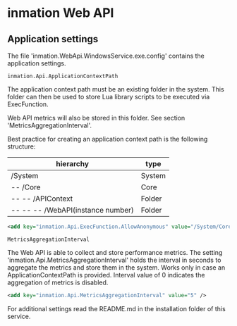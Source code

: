# inmation Web API

## Application settings

The file 'inmation.WebApi.WindowsService.exe.config' contains the application settings.

`inmation.Api.ApplicationContextPath`

The application context path must be an existing folder in the system. This folder can then be used to store Lua library scripts to be executed via ExecFunction.

Web API metrics will also be stored in this folder. See section 'MetricsAggregationInterval'.

Best practice for creating an application context path is the following structure:

hierarchy | type
--------- | ----
/System | System
-- /Core | Core
-- -- /APIContext | Folder
-- -- -- /WebAPI(instance number) | Folder

```xml
<add key="inmation.Api.ExecFunction.AllowAnonymous" value="/System/Core/APIContext/WebAPI01" />
```

`MetricsAggregationInterval`

The Web API is able to collect and store performance metrics. The setting 'inmation.Api.MetricsAggregationInterval' holds the interval in seconds to aggregate the metrics and store them in the system. Works only in case an ApplicationContextPath is provided. Interval value of 0 indicates the aggregation of metrics is disabled.

```xml
<add key="inmation.Api.MetricsAggregationInterval" value="5" />
```

For additional settings read the README.md in the installation folder of this service.